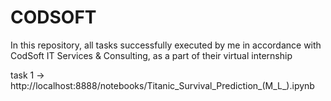 # CODSOFT
In this repository, all tasks successfully executed by me in accordance with CodSoft IT Services &amp; Consulting, as a part of their virtual internship

task 1 -> http://localhost:8888/notebooks/Titanic_Survival_Prediction_(M_L_).ipynb
